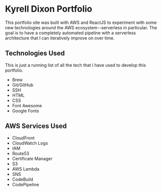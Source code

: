 # Kyrell Dixon Portfolio

This portfolio site was built with AWS and ReactJS to experiment with some new technologies around the AWS ecosystem--serverless in particular. The goal is to have a completely automated pipeline with a serverless architecture that I can iteratively improve on over time.

## Technologies Used

This is just a running list of all the tech that I have used to develop this portfolio.

* Brew
* Git/GitHub
* SSH
* HTML
* CSS
* Font Awesome
* Google Fonts

## AWS Services Used

* CloudFront
* CloudWatch Logs
* IAM
* Route53
* Certificate Manager
* S3
* AWS Lambda
* SNS
* CodeBuild
* CodePipeline